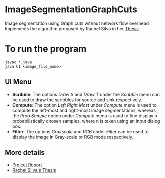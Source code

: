 # ImageSegmentationGraphCuts
Image segmentation using Graph cuts without network flow overhead
Implements the algorithm proposed by Rachel Silva in her [Thesis](https://scholarworks.rit.edu/theses/9690/)

# To run the program
```
javac *.java
java UI <image_file_name>
```

## UI Menu
* **Scribble**: The options *Draw S* and *Draw T* under the *Scribble* menu can be used to draw the scribbles for source and sink respectively.
* **Compute**: The option *Left Right Most* under *Compute* menu is used to compute the left-most and right-most image segmentations, whereas, the *Prob Sample* option under *Compute* menu is used to find display n probabilistically chosen samples, where n is taken using an input dialog box.
* **Filter**:  The options *Grayscale* and *RGB* under *Filter* can be used to display the image in Gray-scale or RGB mode respectively.

## More details
* [Project Report](https://github.com/rushikv/ImageSegmentationGraphCuts/blob/master/Report.pdf)
* [Rachel Silva's Thesis](https://scholarworks.rit.edu/theses/9690/)
